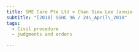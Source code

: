 ```yaml
---
title: SME Care Pte Ltd v Chan Siew Lee Jannie 
subtitle: "[2018] SGHC 96 / 24\_April\_2018"
tags:
  - Civil procedure
  - judgments and orders

---
```


